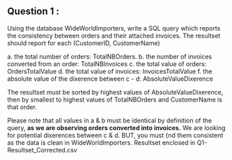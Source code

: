 ## Question 1 :
Using the database WideWorldImporters, write a SQL query which reports the consistency between orders and their attached invoices. 
The resultset should report for each (CustomerID, CustomerName) 

a. the total number of orders: TotalNBOrders.
b. the number of invoices converted from an order: TotalNBInvoices 
c. the total value of orders: OrdersTotalValue 
d. the total value of invoices: InvoicesTotalValue 
f. the absolute value of the dixerence between c - d: AbsoluteValueDixerence 

The resultset must be sorted by highest values of AbsoluteValueDixerence, then by smallest to highest values of TotalNBOrders and CustomerName is that order. 

Please note that all values in a & b must be identical by definition of the query, **as we are observing orders converted into invoices.** 
We are looking for potential dixerences between c & d. 
BUT, you must {nd them consistent as the data is clean in WideWorldImporters. 
Resultset enclosed in Q1-Resultset_Corrected.csv
